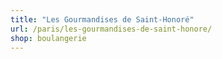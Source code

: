 ```yaml
---
title: "Les Gourmandises de Saint-Honoré"
url: /paris/les-gourmandises-de-saint-honore/
shop: boulangerie
---
```

